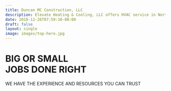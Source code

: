 ```yaml
---
title: Duncan MC Construction, LLC
description: Elevate Heating & Cooling, LLC offers HVAC service in North Plains, OR. Contact an HVAC contractor for AC repair, furnace installation & fan coil tune
date: 2018-12-26T07:59:10-08:00
draft: false
layout: single
image: images/top-hero.jpg
---
```


# BIG OR SMALL <br> JOBS DONE RIGHT

WE HAVE THE EXPERIENCE AND RESOURCES YOU CAN TRUST